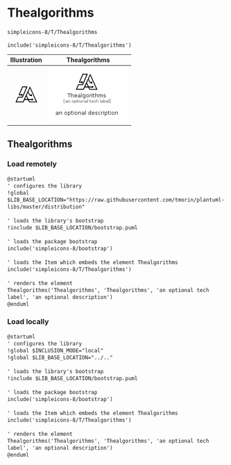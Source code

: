 # Thealgorithms


```text
simpleicons-8/T/Thealgorithms
```

```text
include('simpleicons-8/T/Thealgorithms')
```



| Illustration | Thealgorithms |
| :---: | :---: |
| ![illustration for Illustration](../../simpleicons-8/T/Thealgorithms.png) | ![illustration for Thealgorithms](../../simpleicons-8/T/Thealgorithms.Local.png) |




## Thealgorithms

### Load remotely
```plantuml
@startuml
' configures the library
!global $LIB_BASE_LOCATION="https://raw.githubusercontent.com/tmorin/plantuml-libs/master/distribution"

' loads the library's bootstrap
!include $LIB_BASE_LOCATION/bootstrap.puml

' loads the package bootstrap
include('simpleicons-8/bootstrap')

' loads the Item which embeds the element Thealgorithms
include('simpleicons-8/T/Thealgorithms')

' renders the element
Thealgorithms('Thealgorithms', 'Thealgorithms', 'an optional tech label', 'an optional description')
@enduml
```

### Load locally
```plantuml
@startuml
' configures the library
!global $INCLUSION_MODE="local"
!global $LIB_BASE_LOCATION="../.."

' loads the library's bootstrap
!include $LIB_BASE_LOCATION/bootstrap.puml

' loads the package bootstrap
include('simpleicons-8/bootstrap')

' loads the Item which embeds the element Thealgorithms
include('simpleicons-8/T/Thealgorithms')

' renders the element
Thealgorithms('Thealgorithms', 'Thealgorithms', 'an optional tech label', 'an optional description')
@enduml
```

